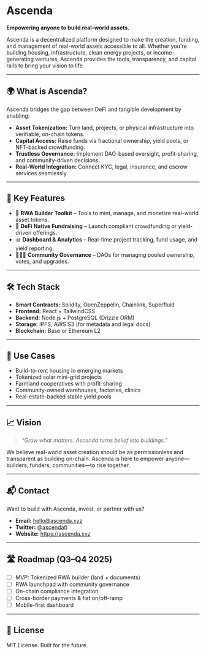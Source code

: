 # Ascenda

**Empowering anyone to build real-world assets.**

Ascenda is a decentralized platform designed to make the creation, funding, and management of real-world assets accessible to all. Whether you're building housing, infrastructure, clean energy projects, or income-generating ventures, Ascenda provides the tools, transparency, and capital rails to bring your vision to life.

---

## 🌍 What is Ascenda?

Ascenda bridges the gap between DeFi and tangible development by enabling:
- **Asset Tokenization:** Turn land, projects, or physical infrastructure into verifiable, on-chain tokens.
- **Capital Access:** Raise funds via fractional ownership, yield pools, or NFT-backed crowdfunding.
- **Trustless Governance:** Implement DAO-based oversight, profit-sharing, and community-driven decisions.
- **Real-World Integration:** Connect KYC, legal, insurance, and escrow services seamlessly.

---

## 🔧 Key Features

- 🧱 **RWA Builder Toolkit** – Tools to mint, manage, and monetize real-world asset tokens.
- 💸 **DeFi Native Fundraising** – Launch compliant crowdfunding or yield-driven offerings.
- 📊 **Dashboard & Analytics** – Real-time project tracking, fund usage, and yield reporting.
- 🧑‍🤝‍🧑 **Community Governance** – DAOs for managing pooled ownership, votes, and upgrades.

---

## 🛠️ Tech Stack

- **Smart Contracts:** Solidity, OpenZeppelin, Chainlink, Superfluid
- **Frontend:** React + TailwindCSS
- **Backend:** Node.js + PostgreSQL (Drizzle ORM)
- **Storage:** IPFS, AWS S3 (for metadata and legal docs)
- **Blockchain:** Base or Ethereum L2

---

## 🚀 Use Cases

- Build-to-rent housing in emerging markets  
- Tokenized solar mini-grid projects  
- Farmland cooperatives with profit-sharing  
- Community-owned warehouses, factories, clinics  
- Real-estate-backed stable yield pools  

---

## 📈 Vision

> *“Grow what matters. Ascenda turns belief into buildings.”*

We believe real-world asset creation should be as permissionless and transparent as building on-chain. Ascenda is here to empower anyone—builders, funders, communities—to rise together.

---

## 📬 Contact

Want to build with Ascenda, invest, or partner with us?

- **Email:** hello@ascenda.xyz  
- **Twitter:** [@ascendafi](https://twitter.com/ascendafi)  
- **Website:** https://ascenda.xyz  

---

## 🛣️ Roadmap (Q3–Q4 2025)

- [ ] MVP: Tokenized RWA builder (land + documents)
- [ ] RWA launchpad with community governance
- [ ] On-chain compliance integration
- [ ] Cross-border payments & fiat on/off-ramp
- [ ] Mobile-first dashboard

---

## 📝 License

MIT License. Built for the future.
